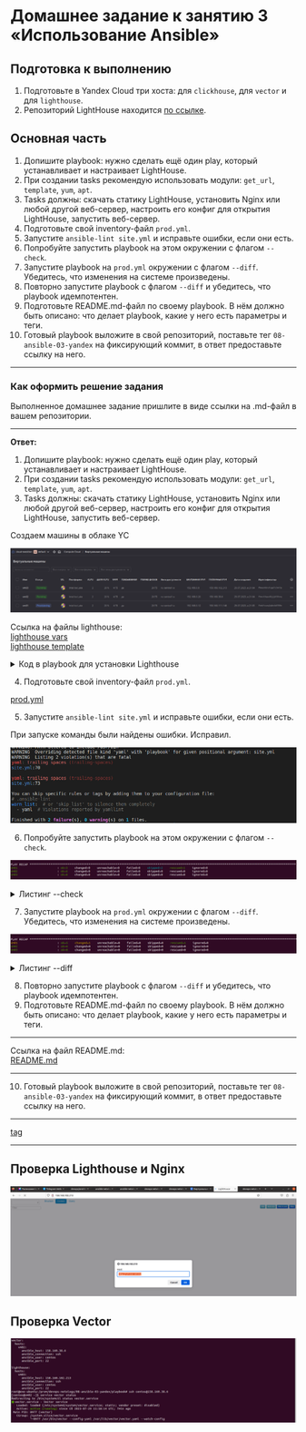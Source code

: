 # Домашнее задание к занятию 3 «Использование Ansible»

## Подготовка к выполнению

1. Подготовьте в Yandex Cloud три хоста: для `clickhouse`, для `vector` и для `lighthouse`.
2. Репозиторий LightHouse находится [по ссылке](https://github.com/VKCOM/lighthouse).

## Основная часть

1. Допишите playbook: нужно сделать ещё один play, который устанавливает и настраивает LightHouse.
2. При создании tasks рекомендую использовать модули: `get_url`, `template`, `yum`, `apt`.
3. Tasks должны: скачать статику LightHouse, установить Nginx или любой другой веб-сервер, настроить его конфиг для открытия LightHouse, запустить веб-сервер.
4. Подготовьте свой inventory-файл `prod.yml`.
5. Запустите `ansible-lint site.yml` и исправьте ошибки, если они есть.
6. Попробуйте запустить playbook на этом окружении с флагом `--check`.
7. Запустите playbook на `prod.yml` окружении с флагом `--diff`. Убедитесь, что изменения на системе произведены.
8. Повторно запустите playbook с флагом `--diff` и убедитесь, что playbook идемпотентен.
9. Подготовьте README.md-файл по своему playbook. В нём должно быть описано: что делает playbook, какие у него есть параметры и теги.
10. Готовый playbook выложите в свой репозиторий, поставьте тег `08-ansible-03-yandex` на фиксирующий коммит, в ответ предоставьте ссылку на него.

---

### Как оформить решение задания

Выполненное домашнее задание пришлите в виде ссылки на .md-файл в вашем репозитории.

---

**Ответ:**<br>

1. Допишите playbook: нужно сделать ещё один play, который устанавливает и настраивает LightHouse.
2. При создании tasks рекомендую использовать модули: `get_url`, `template`, `yum`, `apt`.
3. Tasks должны: скачать статику LightHouse, установить Nginx или любой другой веб-сервер, настроить его конфиг для открытия LightHouse, запустить веб-сервер.

Создаем машины в облаке YC

<p align="center">
  <img src="./screenshots/01_create_vm.png">
</p>


Ссылка на файлы lighthouse:<br>
 [lighthouse vars](./playbook/group_vars/lighthouse/vars.yml) <br>
 [lighthouse template](./playbook/templates/lighthouse.conf.j2) <br>

<details> <summary>Код в playbook для установки Lighthouse</summary>

```yaml
---
# Install/Configure Nginx
- name: Install Nginx
  tags:
    - nginx
  hosts: lighthouse
  handlers:
    - name: start-nginx
      become: true
      ansible.builtin.service:
        name: nginx
        state: restarted
      ignore_errors: "{{ ansible_check_mode }}"
  tasks:
    - name: Nginx | Install dependencies
      become: true
      ansible.builtin.yum:
        name: epel-release
        state: present
    - name: Nginx | Install nginx
      become: true
      ansible.builtin.yum:
        name: nginx
        state: latest
      ignore_errors: "{{ ansible_check_mode }}"
      notify: start-nginx
    - name: Nginx | Template config
      become: true
      ansible.builtin.template:
        src: "templates/nginx.conf.j2"
        dest: "/etc/nginx/nginx.conf"
        mode: "755"
      notify: start-nginx

# Install/Configure LightHouse
- name: Install LightHouse
  tags:
    - lighthouse
  hosts: lighthouse
  handlers:
    - name: reload-nginx
      become: true
      ansible.builtin.service:
        name: nginx
        state: reloaded
      ignore_errors: "{{ ansible_check_mode }}"
  pre_tasks:
    - name: LightHouse | Install dependencies
      become: true
      ansible.builtin.yum:
        name: git
        state: latest
  tasks:
    - name: LightHouse | Copy from git
      become: true
      git:
        repo: "{{ lighthouse_git_repo }}"
        version: master
        dest: "{{ lighthouse_location_dir }}"
      ignore_errors: "{{ ansible_check_mode }}"
    - name: LightHouse | Create config
      become: true
      ansible.builtin.template:
        src: "templates/lighthouse.conf.j2"
        dest: "/etc/nginx/conf.d/lighthouse.conf"
        mode: "755"
      notify: reload-nginx

```
</details>


4. Подготовьте свой inventory-файл `prod.yml`. <br>

[prod.yml](./playbook/inventory/prod.yml) <br>


5. Запустите `ansible-lint site.yml` и исправьте ошибки, если они есть.

При запуске команды были найдены ошибки. Исправил. <br>

<p align="center">
  <img src="./screenshots/lint.png">
</p>


6. Попробуйте запустить playbook на этом окружении с флагом `--check`.


<p align="center">
  <img src="./screenshots/03_check.png">
</p>

<details> <summary>Листинг --check</summary>

```bash

root@exe-ubuntu:/prom/devops-netology/08-ansible-03-yandex/playbook# ansible-playbook -i inventory/prod.yml playbook.yml --check

PLAY [Install Nginx] ************************************************************************************************************************************************

TASK [Gathering Facts] **********************************************************************************************************************************************
ok: [vm03]

TASK [Nginx | Install dependencies] *********************************************************************************************************************************
ok: [vm03]

TASK [Nginx | Install nginx] ****************************************************************************************************************************************
ok: [vm03]

TASK [Nginx | Template config] **************************************************************************************************************************************
ok: [vm03]

PLAY [Install LightHouse] *******************************************************************************************************************************************

TASK [Gathering Facts] **********************************************************************************************************************************************
ok: [vm03]

TASK [LightHouse | Install dependencies] ****************************************************************************************************************************
ok: [vm03]

TASK [LightHouse | Copy from git] ***********************************************************************************************************************************
ok: [vm03]

TASK [LightHouse | Create config] ***********************************************************************************************************************************
ok: [vm03]

PLAY [Install ClickHouse] *******************************************************************************************************************************************

TASK [Gathering Facts] **********************************************************************************************************************************************
ok: [vm01]

TASK [ClickHouse | Get clickhouse distrib] **************************************************************************************************************************
ok: [vm01] => (item=clickhouse-client)
ok: [vm01] => (item=clickhouse-server)
failed: [vm01] (item=clickhouse-common-static) => {"ansible_loop_var": "item", "changed": false, "dest": "./clickhouse-common-static-22.3.3.44.rpm", "elapsed": 0, "gid": 1000, "group": "centos", "item": "clickhouse-common-static", "mode": "0664", "msg": "Request failed", "owner": "centos", "response": "HTTP Error 404: Not Found", "secontext": "unconfined_u:object_r:user_home_t:s0", "size": 246310036, "state": "file", "status_code": 404, "uid": 1000, "url": "https://packages.clickhouse.com/rpm/stable/clickhouse-common-static-22.3.3.44.noarch.rpm"}

TASK [ClickHouse | Get clickhouse distrib] **************************************************************************************************************************
ok: [vm01]

TASK [ClickHouse | Install packages] ********************************************************************************************************************************
ok: [vm01]

TASK [ClickHouse | Flush handlers] **********************************************************************************************************************************

TASK [ClickHouse | Create database] *********************************************************************************************************************************
skipping: [vm01]

TASK [Clickhouse | Create table] ************************************************************************************************************************************
skipping: [vm01]

PLAY [Install Vector] ***********************************************************************************************************************************************

TASK [Gathering Facts] **********************************************************************************************************************************************
ok: [vm02]

TASK [Vector | Download rpm] ****************************************************************************************************************************************
ok: [vm02]

TASK [Vector | Install package] *************************************************************************************************************************************
ok: [vm02]

TASK [Vector | Create data dir] *************************************************************************************************************************************
ok: [vm02]

TASK [Vector | Template config] *************************************************************************************************************************************
ok: [vm02]

TASK [Vector | Register service] ************************************************************************************************************************************
ok: [vm02]

PLAY RECAP **********************************************************************************************************************************************************
vm01                       : ok=3    changed=0    unreachable=0    failed=0    skipped=2    rescued=1    ignored=0   
vm02                       : ok=6    changed=0    unreachable=0    failed=0    skipped=0    rescued=0    ignored=0   
vm03                       : ok=8    changed=0    unreachable=0    failed=0    skipped=0    rescued=0    ignored=0

```

</details>


7. Запустите playbook на `prod.yml` окружении с флагом `--diff`. Убедитесь, что изменения на системе произведены.

<p align="center">
  <img src="./screenshots/04_diff.png">
</p>



<details> <summary>Листинг --diff</summary>

```bash

root@exe-ubuntu:/prom/devops-netology/08-ansible-03-yandex/playbook# ansible-playbook -i inventory/prod.yml playbook.yml --diff

PLAY [Install Nginx] ************************************************************************************************************************************************

TASK [Gathering Facts] **********************************************************************************************************************************************
ok: [vm03]

TASK [Nginx | Install dependencies] *********************************************************************************************************************************
ok: [vm03]

TASK [Nginx | Install nginx] ****************************************************************************************************************************************
ok: [vm03]

TASK [Nginx | Template config] **************************************************************************************************************************************
ok: [vm03]

PLAY [Install LightHouse] *******************************************************************************************************************************************

TASK [Gathering Facts] **********************************************************************************************************************************************
ok: [vm03]

TASK [LightHouse | Install dependencies] ****************************************************************************************************************************
ok: [vm03]

TASK [LightHouse | Copy from git] ***********************************************************************************************************************************
ok: [vm03]

TASK [LightHouse | Create config] ***********************************************************************************************************************************
ok: [vm03]

PLAY [Install ClickHouse] *******************************************************************************************************************************************

TASK [Gathering Facts] **********************************************************************************************************************************************
ok: [vm01]

TASK [ClickHouse | Get clickhouse distrib] **************************************************************************************************************************
ok: [vm01] => (item=clickhouse-client)
ok: [vm01] => (item=clickhouse-server)
failed: [vm01] (item=clickhouse-common-static) => {"ansible_loop_var": "item", "changed": false, "dest": "./clickhouse-common-static-22.3.3.44.rpm", "elapsed": 0, "gid": 1000, "group": "centos", "item": "clickhouse-common-static", "mode": "0664", "msg": "Request failed", "owner": "centos", "response": "HTTP Error 404: Not Found", "secontext": "unconfined_u:object_r:user_home_t:s0", "size": 246310036, "state": "file", "status_code": 404, "uid": 1000, "url": "https://packages.clickhouse.com/rpm/stable/clickhouse-common-static-22.3.3.44.noarch.rpm"}

TASK [ClickHouse | Get clickhouse distrib] **************************************************************************************************************************
ok: [vm01]

TASK [ClickHouse | Install packages] ********************************************************************************************************************************
ok: [vm01]

TASK [ClickHouse | Flush handlers] **********************************************************************************************************************************

TASK [ClickHouse | Create database] *********************************************************************************************************************************
ok: [vm01]

TASK [Clickhouse | Create table] ************************************************************************************************************************************
changed: [vm01]

PLAY [Install Vector] ***********************************************************************************************************************************************

TASK [Gathering Facts] **********************************************************************************************************************************************
ok: [vm02]

TASK [Vector | Download rpm] ****************************************************************************************************************************************
ok: [vm02]

TASK [Vector | Install package] *************************************************************************************************************************************
ok: [vm02]

TASK [Vector | Create data dir] *************************************************************************************************************************************
ok: [vm02]

TASK [Vector | Template config] *************************************************************************************************************************************
ok: [vm02]

TASK [Vector | Register service] ************************************************************************************************************************************
ok: [vm02]

PLAY RECAP **********************************************************************************************************************************************************
vm01                       : ok=5    changed=1    unreachable=0    failed=0    skipped=0    rescued=1    ignored=0   
vm02                       : ok=6    changed=0    unreachable=0    failed=0    skipped=0    rescued=0    ignored=0   
vm03                       : ok=8    changed=0    unreachable=0    failed=0    skipped=0    rescued=0    ignored=0 

```

</details>



8. Повторно запустите playbook с флагом `--diff` и убедитесь, что playbook идемпотентен.
9. Подготовьте README.md-файл по своему playbook. В нём должно быть описано: что делает playbook, какие у него есть параметры и теги.

------ 


Ссылка на файл README.md:<br>
 [README.md](./playbook/group_vars/README.md)

------ 

10. Готовый playbook выложите в свой репозиторий, поставьте тег `08-ansible-03-yandex` на фиксирующий коммит, в ответ предоставьте ссылку на него.

------

[tag](https://github.com/exesition/devops-netology-hw/releases/tag/08-ansible-03-yandex)

------

## Проверка Lighthouse и Nginx
<img src="./screenshots/06_lighthouse.png">

## Проверка Vector
<img src="./screenshots/05_vector_running.png">
